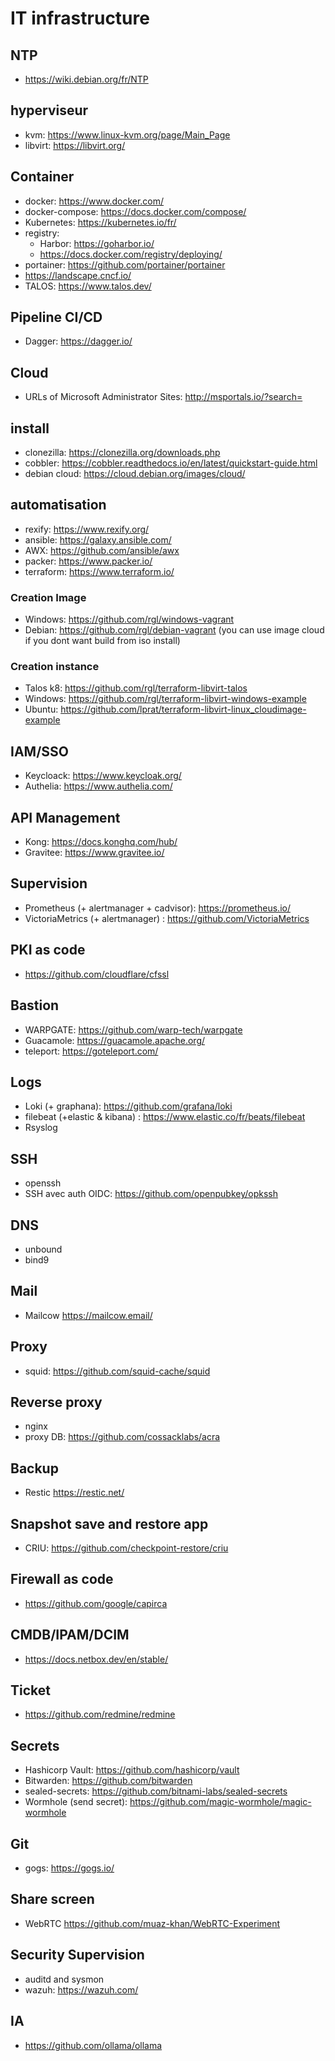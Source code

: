 # IT infrastructure
## NTP
  - https://wiki.debian.org/fr/NTP
## hyperviseur
  - kvm: https://www.linux-kvm.org/page/Main_Page
  - libvirt: https://libvirt.org/
## Container
  - docker: https://www.docker.com/
  - docker-compose: https://docs.docker.com/compose/
  - Kubernetes: https://kubernetes.io/fr/
  - registry:
    - Harbor: https://goharbor.io/ 
    - https://docs.docker.com/registry/deploying/
  - portainer: https://github.com/portainer/portainer
  - https://landscape.cncf.io/
  - TALOS: https://www.talos.dev/
## Pipeline CI/CD
  - Dagger: https://dagger.io/
## Cloud
  - URLs of Microsoft Administrator Sites: http://msportals.io/?search=
## install
  - clonezilla: https://clonezilla.org/downloads.php
  - cobbler: https://cobbler.readthedocs.io/en/latest/quickstart-guide.html
  - debian cloud: https://cloud.debian.org/images/cloud/
## automatisation
  - rexify: https://www.rexify.org/
  - ansible: https://galaxy.ansible.com/
  - AWX: https://github.com/ansible/awx
  - packer: https://www.packer.io/
  - terraform: https://www.terraform.io/
### Creation Image
  - Windows: https://github.com/rgl/windows-vagrant
  - Debian: https://github.com/rgl/debian-vagrant (you can use image cloud if you dont want build from iso install)
### Creation instance
  - Talos k8: https://github.com/rgl/terraform-libvirt-talos
  - Windows: https://github.com/rgl/terraform-libvirt-windows-example
  - Ubuntu: https://github.com/lprat/terraform-libvirt-linux_cloudimage-example
## IAM/SSO
  - Keycloack: https://www.keycloak.org/
  - Authelia: https://www.authelia.com/
## API Management
  - Kong: https://docs.konghq.com/hub/
  - Gravitee: https://www.gravitee.io/
## Supervision
  - Prometheus (+ alertmanager + cadvisor): https://prometheus.io/
  - VictoriaMetrics (+ alertmanager) : https://github.com/VictoriaMetrics
## PKI as code
  - https://github.com/cloudflare/cfssl
## Bastion
  - WARPGATE: https://github.com/warp-tech/warpgate
  - Guacamole: https://guacamole.apache.org/
  - teleport: https://goteleport.com/
## Logs
  - Loki (+ graphana): https://github.com/grafana/loki
  - filebeat (+elastic & kibana) :  https://www.elastic.co/fr/beats/filebeat
  - Rsyslog
## SSH
  - openssh
  - SSH avec auth OIDC: https://github.com/openpubkey/opkssh
## DNS
  - unbound
  - bind9
## Mail
  - Mailcow https://mailcow.email/
## Proxy
  - squid: https://github.com/squid-cache/squid
## Reverse proxy
  - nginx
  - proxy DB: https://github.com/cossacklabs/acra
## Backup
  - Restic https://restic.net/
## Snapshot save and restore app
  - CRIU: https://github.com/checkpoint-restore/criu
## Firewall as code
  - https://github.com/google/capirca
## CMDB/IPAM/DCIM
  - https://docs.netbox.dev/en/stable/
## Ticket
  - https://github.com/redmine/redmine
## Secrets
  - Hashicorp Vault: https://github.com/hashicorp/vault
  - Bitwarden: https://github.com/bitwarden
  - sealed-secrets: https://github.com/bitnami-labs/sealed-secrets
  - Wormhole (send secret): https://github.com/magic-wormhole/magic-wormhole
## Git
  - gogs: https://gogs.io/
## Share screen
  - WebRTC https://github.com/muaz-khan/WebRTC-Experiment
## Security Supervision
  - auditd and sysmon
  - wazuh: https://wazuh.com/
## IA
  - https://github.com/ollama/ollama
